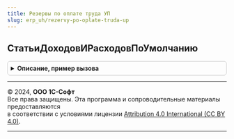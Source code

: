 ```yaml
---
title: Резервы по оплате труда УП
slug: erp_uh/rezervy-po-oplate-truda-up
---
```



## СтатьиДоходовИРасходовПоУмолчанию
<details style="margin: 1em 0; padding: 0.5em; border: 1px solid #ccc; border-radius: 6px;">

<summary style="font-weight: bold; cursor: pointer;">Описание, пример вызова</summary>

```bsl

// Возвращает статьи доходов и расходов по умолчанию для подстановки в документах.
//
// Параметры:
//   Организация - СправочникСсылка.Организации - организация,
//   ВидОперации - ПеречислениеСсылка.ВидыОперацийРезервовПоОплатеТруда - вид операции,
//   ВидРезерва - СправочникСсылка.Резервы - вид резерва.
//
// Возвращаемое значение:
//   Структура - структура с полями:
//       * СтатьяДоходов  - Неопределено, ПланВидовХарактеристикСсылка.СтатьиДоходов - статья доходов,
//       * АналитикаДоходов - Неопределено, Характеристика.СтатьиДоходов - аналитика статьи доходов,
//
Функция СтатьиДоходовИРасходовПоУмолчанию(Знач Организация, Знач ВидОперации, Знач ВидРезерва) Экспорт
```

Пример вызова
```bsl
Результат = РезервыПоОплатеТрудаУП.СтатьиДоходовИРасходовПоУмолчанию(Организация, ВидОперации, ВидРезерва) 
```
</details>

---

© 2024, **ООО 1С-Софт**  
Все права защищены. Эта программа и сопроводительные материалы предоставляются  
в соответствии с условиями лицензии [Attribution 4.0 International (CC BY 4.0)](https://creativecommons.org/licenses/by/4.0/legalcode).

---
